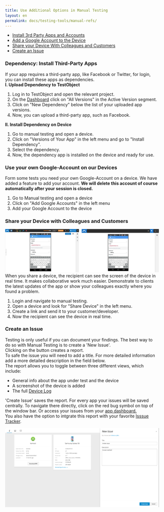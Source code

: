 ```yaml
---
title: Use Additional Options in Manual Testing
layout: en
permalink: docs/testing-tools/manual-refs/
---
```


<ul>
    <li><a href="#3rd-party-apps">Install 3rd Party Apps and Accounts</a></li>
    <li><a href="#google-account">Add a Google Account to the Device</a></li>
    <li><a href="#share-device">Share your Device With Colleagues and Customers</a></li>
    <li><a href="#create-issue">Create an Issue</a> </li>
</ul>



<h3 id="3rd-party-apps">Dependency: Install Third-Party Apps</h3>

If your app requires a third-party app, like Facebook or Twitter, for login, you can install these apps as dependencies.<br>
<b>I. Upload Dependency to TestObject</b>
<ol>
<li>Log in to TestObject and open the relevant project.</li>
<li>On the <a href="/docs/general-reference/dashboard/">Dashboard</a> click on "All Versions" in the Active Version segment.</li>
<li>Click on "New Dependency" below the list of your uploaded app versions.</li>
<li>Now, you can upload a third-party app, such as Facebook.</li>
</ol>
<b>II. Install Dependency on Device</b>
<ol>
<li>Go to manual testing and open a device.</li>
<li>Click on "Versions of Your App" in the left menu and go to "Install Dependency".</li>
<li>Select the dependency.</li>
<li>Now, the dependency app is installed on the device and ready for use.</li>
</ol>


<h3 id="google-account">Use your own Google-Account on our Devices</h3>
Form some tests you need your own Google-Account on a device. We have added a feature to add your account. <b>We will delete this account of course automatically after your session is closed.</b>

1. Go to Manual testing and open a device
2. Click on "Add Google Accounts" in the left menu
3. Add your Google Account to the device

<h3 id="share-device">Share your Device with Colleagues and Customers</h3>
<img src="/img/tools/manual/share-device.png" alt="Share Device">
<br>
When you share a device, the recipient can see the screen of the device in real time. It makes collaborative work much easier. Demonstrate to clients the latest updates of the app or show your colleagues exactly where you found a problem.
<ol>
<li> Login and navigate to manual testing.</li>
<li> Open a device and look for "Share Device" in the left menu.</li>
<li> Create a link and send it to your customer/developer.</li>
<li> Now the recipient can see the device in real time.</li>
</ol>

<h3 id="create-issue">Create an Issue</h3>

Testing is only useful if you can document your findings. The best way to do so with Manual Testing is to create a 'New Issue'. <br>
Clicking on the button creates a report.<br>
To safe the issue you will need to add a title. For more detailed information add a more detailed description in the field below.<br>
The report allows you to toggle between three different views, which include:

* General info about the app under test and the device
* A screenshot of the device is added
* The full <a href="#logs">Device Log</a>

'Create Issue' saves the report. For every app your issues will be saved centrally. To navigate there directly, click on the red bug symbol on top of the window bar. Or access your issues from your <a href="/docs/general-reference/dashboard/">app dashboard.</a> <br>
You also have the option to intgrate this report with your favorite <a href="/docs/general-reference/dashboard/#issue-tracker">Isssue Tracker</a>.


<img class="center shadow" src="/img/tools/manual/issue.png" alt="Issue Creation">


